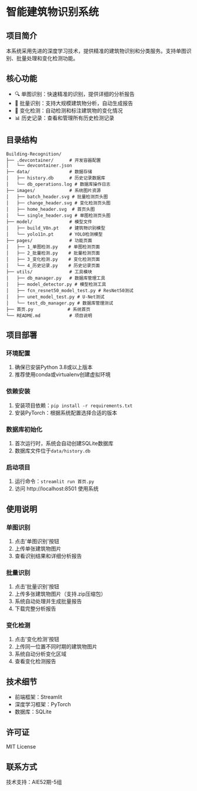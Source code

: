 # 智能建筑物识别系统

## 项目简介
本系统采用先进的深度学习技术，提供精准的建筑物识别和分类服务。支持单图识别、批量处理和变化检测功能。

## 核心功能
- 🔍 单图识别：快速精准的识别，提供详细的分析报告
- 📑 批量识别：支持大规模建筑物分析，自动生成报告
- 🔄 变化检测：自动检测和标注建筑物的变化情况
- 📊 历史记录：查看和管理所有历史检测记录

## 目录结构
```
Building-Recognition/
├── .devcontainer/      # 开发容器配置
│   └── devcontainer.json
├── data/               # 数据存储
│   ├── history.db      # 历史记录数据库
│   └── db_operations.log # 数据库操作日志
├── images/             # 系统图片资源
│   ├── batch_header.svg # 批量检测页头图
│   ├── change_header.svg # 变化检测页头图
│   ├── home_header.svg  # 首页头图
│   └── single_header.svg # 单图检测页头图
├── model/              # 模型文件
│   ├── build_V8n.pt    # 建筑物识别模型
│   └── yolo11n.pt      # YOLO检测模型
├── pages/              # 功能页面
│   ├── 1_单图检测.py    # 单图检测页面
│   ├── 2_批量检测.py    # 批量检测页面
│   ├── 3_变化检测.py    # 变化检测页面
│   └── 4_历史记录.py    # 历史记录页面
├── utils/              # 工具模块
│   ├── db_manager.py   # 数据库管理工具
│   ├── model_detector.py # 模型检测工具
│   ├── fcn_resnet50_model_test.py # ResNet50测试
│   ├── unet_model_test.py # U-Net测试
│   └── test_db_manager.py # 数据库管理测试
├── 首页.py             # 系统首页
└── README.md           # 项目说明
```

## 项目部署
### 环境配置
1. 确保已安装Python 3.8或以上版本
2. 推荐使用conda或virtualenv创建虚拟环境

### 依赖安装
1. 安装项目依赖：`pip install -r requirements.txt`
2. 安装PyTorch：根据系统配置选择合适的版本

### 数据库初始化
1. 首次运行时，系统会自动创建SQLite数据库
2. 数据库文件位于`data/history.db`

### 启动项目
1. 运行命令：`streamlit run 首页.py`
2. 访问 http://localhost:8501 使用系统

## 使用说明
### 单图识别
1. 点击'单图识别'按钮
2. 上传单张建筑物图片
3. 查看识别结果和详细分析报告

### 批量识别
1. 点击'批量识别'按钮
2. 上传多张建筑物图片（支持.zip压缩包）
3. 系统自动处理并生成批量报告
4. 下载完整分析报告

### 变化检测
1. 点击'变化检测'按钮
2. 上传同一位置不同时期的建筑物图片
3. 系统自动分析变化区域
4. 查看变化检测报告

## 技术细节
- 前端框架：Streamlit
- 深度学习框架：PyTorch
- 数据库：SQLite

## 许可证
MIT License

## 联系方式
技术支持：AIE52期-5组
